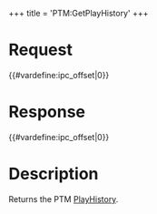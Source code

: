 +++
title = 'PTM:GetPlayHistory'
+++

# Request

{{#vardefine:ipc_offset\|0}}

# Response

{{#vardefine:ipc_offset\|0}}

# Description

Returns the PTM [PlayHistory](PTM_Services "wikilink").
